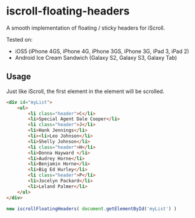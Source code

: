iscroll-floating-headers
========================

A smooth implementation of floating / sticky headers for iScroll. 

Tested on: 
 * iOS5 (iPhone 4GS, iPhone 4G, iPhone 3GS, iPhone 3G, iPad 3, iPad 2)
 * Android Ice Cream Sandwich (Galaxy S2, Galaxy S3, Galaxy Tab)

Usage
-----
Just like iScroll, the first element in the element will be scrolled.

```html
<div id="myList">
	<ul>
		<li class="header">C</li>
		<li>Special Agent Dale Cooper</li>
		<li class="header">J</li>
		<li>Hank Jennings</li>
		<li><li>Leo Johnson</li>
		<li>Shelly Johnson</li>
		<li class="header">H</li>
		<li>Donna Hayward </li>
		<li>Audrey Horne</li>
		<li>Benjamin Horne</li>
		<li>Big Ed Hurley</li>
		<li class="header">P</li>
		<li>Jocelyn Packard</li>
		<li>Leland Palmer</li>
	</ul>
</div>
```

```javascript
new iscrollFloatingHeaders( document.getElementById('myList') )
```